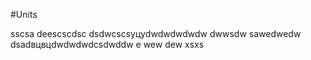 #Units

sscsa
deescscdsc
dsdwcscsуцуdwdwdwdwdw
dwwsdw
sawedwedw
dsadвцвцdwdwdwdcsdwddw
e
wew
dew
xsxs
